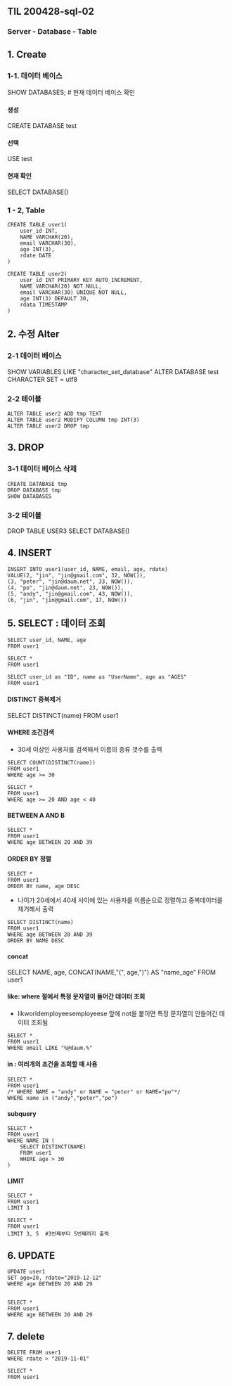 ## TIL 200428-sql-02

### Server - Database - Table

## 1. Create

### 1-1. 데이터 베이스
SHOW DATABASES;  # 현재 데이터 베이스 확인


#### 생성
CREATE DATABASE test

#### 선택
USE test

#### 현재 확인
SELECT DATABASE()

### 1 - 2, Table

```
CREATE TABLE user1(
	user_id INT,
	NAME VARCHAR(20),
	email VARCHAR(30),
	age INT(3),
	rdate DATE
)

CREATE TABLE user2(
	user_id INT PRIMARY KEY AUTO_INCREMENT,
	NAME VARCHAR(20) NOT NULL,
	email VARCHAR(30) UNIQUE NOT NULL,
	age INT(3) DEFAULT 30,
	rdata TIMESTAMP
)
```

## 2. 수정 Alter

### 2-1 데이터 베이스
SHOW VARIABLES LIKE "character_set_database"
ALTER DATABASE test CHARACTER SET = utf8


### 2-2 테이블


```
ALTER TABLE user2 ADD tmp TEXT
ALTER TABLE user2 MODIFY COLUMN tmp INT(3)
ALTER TABLE user2 DROP tmp
```

## 3. DROP

### 3-1 데이터 베이스 삭제

```
CREATE DATABASE tmp
DROP DATABASE tmp
SHOW DATABASES
```

### 3-2 테이블
DROP TABLE USER3
SELECT DATABASE()


## 4. INSERT

```
INSERT INTO user1(user_id, NAME, email, age, rdate)
VALUE(2, "jin", "jin@gmail.com", 32, NOW()),
(3, "peter", "jin@daum.net", 33, NOW()),
(4, "po", "jin@daum.net", 23, NOW()),
(5, "andy", "jin@gmail.com", 43, NOW()),
(6, "jin", "jin@gmail.com", 17, NOW())
```

## 5. SELECT : 데이터 조회

```
SELECT user_id, NAME, age
FROM user1

SELECT *
FROM user1

SELECT user_id as "ID", name as "UserName", age as "AGES"
FROM user1
```

#### DISTINCT 중복제거
SELECT DISTINCT(name)
FROM user1

#### WHERE 조건검색
- 30세 이상인 사용자를 검색해서 이름의 종류 갯수를 출력

```
SELECT COUNT(DISTINCT(name))
FROM user1
WHERE age >= 30

SELECT *
FROM user1
WHERE age >= 20 AND age < 40
```


#### BETWEEN A AND B

```
SELECT *
FROM user1
WHERE age BETWEEN 20 AND 39
```

#### ORDER BY 정렬

```
SELECT *
FROM user1
ORDER BY name, age DESC
```

- 나이가 20세에서 40세 사이에 있는 사용자를 이름순으로 정렬하고 중복데이터를 제거해서 출력

```
SELECT DISTINCT(name)
FROM user1
WHERE age BETWEEN 20 AND 39
ORDER BY NAME DESC
```

#### concat
SELECT NAME, age, CONCAT(NAME,"(", age,")") AS "name_age"
FROM user1

#### like: where 절에서 특정 문자열이 들어간 데이터 조회 
- likworldemployeesemployeese 앞에 not을 붙이면 특정 문자열이 안들어간 데이터 조회됨

```
SELECT *
FROM user1
WHERE email LIKE "%@daum.%"
```

#### in : 여러개의 조건을 조회할 때 사용

```
SELECT *
FROM user1
/* WHERE NAME = "andy" or NAME = "peter" or NAME="po"*/
WHERE name in ("andy","peter","po")
```

#### subquery

```
SELECT *
FROM user1
WHERE NAME IN (
	SELECT DISTINCT(NAME)
	FROM user1
	WHERE age > 30
)

```

#### LIMIT

```
SELECT *
FROM user1
LIMIT 3

SELECT *
FROM user1
LIMIT 3, 5  #3번째부터 5번쨰까지 출력
```


## 6. UPDATE

```
UPDATE user1
SET age=20, rdate="2019-12-12"
WHERE age BETWEEN 20 AND 29


SELECT *
FROM user1
WHERE age BETWEEN 20 AND 29
```

## 7. delete

```
DELETE FROM user1
WHERE rdate > "2019-11-01"

SELECT *
FROM user1
```

